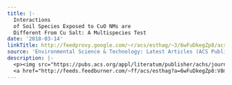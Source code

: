 ```yaml
---
title: |-
  Interactions
  of Soil Species Exposed to CuO NMs are
  Different From Cu Salt: A Multispecies Test
date: '2018-03-14'
linkTitle: http://feedproxy.google.com/~r/acs/esthag/~3/6wFuDkegZp8/acs.est.8b00535
source: 'Environmental Science & Technology: Latest Articles (ACS Publications)'
description: |-
  <p><img src="https://pubs.acs.org/appl/literatum/publisher/achs/journals/content/esthag/0/esthag.ahead-of-print/acs.est.8b00535/20180314/images/medium/es-2018-00535e_0006.gif" alt="TOC Graphic"/></p><div><cite>Environmental Science & Technology</cite></div><div>DOI: 10.1021/acs.est.8b00535</div><div class="feedflare">
  <a href="http://feeds.feedburner.com/~ff/acs/esthag?a=6wFuDkegZp8:V8mbR-g62LM:yIl2AUoC8zA"><img src="http://feeds.feedburner.com/~ff/acs/esthag?d=yIl2AUoC8zA" border="0"></img></a>
---
```


